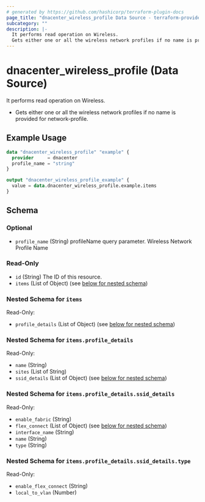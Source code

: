 ```yaml
---
# generated by https://github.com/hashicorp/terraform-plugin-docs
page_title: "dnacenter_wireless_profile Data Source - terraform-provider-dnacenter"
subcategory: ""
description: |-
  It performs read operation on Wireless.
  Gets either one or all the wireless network profiles if no name is provided for network-profile.
---
```


# dnacenter_wireless_profile (Data Source)

It performs read operation on Wireless.

- Gets either one or all the wireless network profiles if no name is provided for network-profile.

## Example Usage

```terraform
data "dnacenter_wireless_profile" "example" {
  provider     = dnacenter
  profile_name = "string"
}

output "dnacenter_wireless_profile_example" {
  value = data.dnacenter_wireless_profile.example.items
}
```

<!-- schema generated by tfplugindocs -->
## Schema

### Optional

- `profile_name` (String) profileName query parameter. Wireless Network Profile Name

### Read-Only

- `id` (String) The ID of this resource.
- `items` (List of Object) (see [below for nested schema](#nestedatt--items))

<a id="nestedatt--items"></a>
### Nested Schema for `items`

Read-Only:

- `profile_details` (List of Object) (see [below for nested schema](#nestedobjatt--items--profile_details))

<a id="nestedobjatt--items--profile_details"></a>
### Nested Schema for `items.profile_details`

Read-Only:

- `name` (String)
- `sites` (List of String)
- `ssid_details` (List of Object) (see [below for nested schema](#nestedobjatt--items--profile_details--ssid_details))

<a id="nestedobjatt--items--profile_details--ssid_details"></a>
### Nested Schema for `items.profile_details.ssid_details`

Read-Only:

- `enable_fabric` (String)
- `flex_connect` (List of Object) (see [below for nested schema](#nestedobjatt--items--profile_details--ssid_details--flex_connect))
- `interface_name` (String)
- `name` (String)
- `type` (String)

<a id="nestedobjatt--items--profile_details--ssid_details--flex_connect"></a>
### Nested Schema for `items.profile_details.ssid_details.type`

Read-Only:

- `enable_flex_connect` (String)
- `local_to_vlan` (Number)


